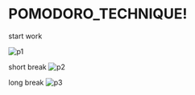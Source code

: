 # POMODORO_TECHNIQUE!

start work

![p1](https://user-images.githubusercontent.com/56760923/221356478-05ebae79-6411-483f-9c6d-65dd85be704c.PNG)


short break
![p2](https://user-images.githubusercontent.com/56760923/221356405-748e83b7-61b6-4a8a-aecc-b7b8c1cb6124.PNG)


long break
![p3](https://user-images.githubusercontent.com/56760923/221356410-34027d67-12ab-4221-a532-e99210fb7326.PNG)
